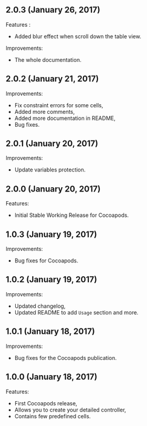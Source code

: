 ## 2.0.3 (January 26, 2017)

Features :

- Added blur effect when scroll down the table view.

Improvements:

- The whole documentation.


## 2.0.2 (January 21, 2017)

Improvements:

- Fix constraint errors for some cells,
- Added more comments,
- Added more documentation in README,
- Bug fixes.


## 2.0.1 (January 20, 2017)

Improvements:

- Update variables protection.


## 2.0.0 (January 20, 2017)

Features:

- Initial Stable Working Release for Cocoapods.


## 1.0.3 (January 19, 2017)

Improvements:

- Bug fixes for Cocoapods.


## 1.0.2 (January 19, 2017)

Improvements:

- Updated changelog,
- Updated README to add `Usage` section and more.


## 1.0.1 (January 18, 2017)

Improvements:

- Bug fixes for the Cocoapods publication.


## 1.0.0 (January 18, 2017)

Features:

- First Cocoapods release,
- Allows you to create your detailed controller,
- Contains few predefined cells.
